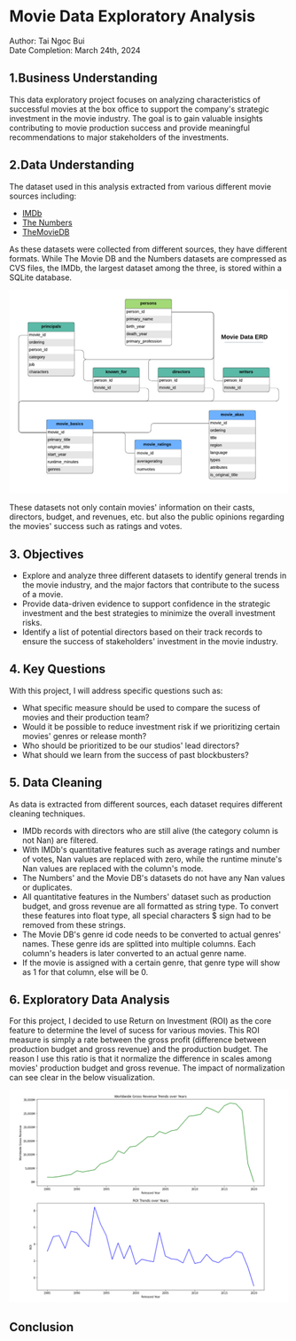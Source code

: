 # Movie Data Exploratory Analysis

Author: Tai Ngoc Bui <br>
Date Completion: March 24th, 2024

## 1.Business Understanding
This data exploratory project focuses on analyzing characteristics of successful movies at the box office to support the company's strategic investment in the movie industry. The goal is to gain valuable insights contributing to movie production success and provide meaningful recommendations to major stakeholders of the investments.

## 2.Data Understanding
The dataset used in this analysis extracted from various different movie sources including:

* [IMDb](https://www.imdb.com/)
* [The Numbers](https://www.the-numbers.com/)
* [TheMovieDB](https://www.themoviedb.org/) <br>

As these datasets were collected from different sources, they have different formats. While The Movie DB and the Numbers datasets are compressed as CVS files, the IMDb, the largest dataset among the three, is stored within a SQLite database.<br>

![IMDb database structure](https://github.com/taingocbui/phase2_project/blob/main/photos/movie_data_erd.jpeg)

These datasets not only contain movies' information on their casts, directors, budget, and revenues, etc. but also the public opinions regarding the movies' success such as ratings and votes.


## 3. Objectives
* Explore and analyze three different datasets to identify general trends in the movie industry, and the major factors that contribute to the sucess of a movie.
* Provide data-driven evidence to support confidence in the strategic investment and the best strategies to minimize the overall investment risks.
* Identify a list of potential directors based on their track records to ensure the success of stakeholders' investment in the movie industry.

## 4. Key Questions
With this project, I will address specific questions such as:
* What specific measure should be used to compare the sucess of movies and their production team?
* Would it be possible to reduce investment risk if we prioritizing certain movies' genres or release month?
* Who should be prioritized to be our studios' lead directors?
* What should we learn from the success of past blockbusters?

## 5. Data Cleaning
As data is extracted from different sources, each dataset requires different cleaning techniques. 
* IMDb records with directors who are still alive (the category column is not Nan) are filtered.
* With IMDb's quantitative features such as average ratings and number of votes, Nan values are replaced with zero, while the runtime minute's Nan values are replaced with the column's mode.
* The Numbers' and the Movie DB's datasets do not have any Nan values or duplicates. 
* All quantitative features in the Numbers' dataset such as production budget, and gross revenue are all formatted as string type. To convert these features into float type, all special characters $ sign had to be removed from these strings. 
* The Movie DB's genre id code needs to be converted to actual genres' names. These genre ids are splitted into multiple columns. Each column's headers is later converted to an actual genre name. 
* If the movie is assigned with a certain genre, that genre type will show as 1 for that column, else will be 0.

## 6. Exploratory Data Analysis
For this project, I decided to use Return on Investment (ROI) as the core feature to determine the level of sucess for various movies. This ROI measure is simply a rate between the gross profit (difference between production budget and gross revenue) and the production budget. The reason I use this ratio is that it normalize the difference in scales among movies' production budget and gross revenue. The impact of normalization can see clear in the below visualization. 

![Movie revenue and ROI trends](https://github.com/taingocbui/phase2_project/blob/main/photos/1.png)

## Conclusion

